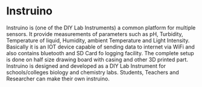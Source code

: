# Instruino
Instruino is (one of the DIY Lab Instruments) a common platform for multiple sensors. It provide measurements of parameters such as pH, Turbidity, Temperature of liquid, Humidity, ambient Temperature and Light Intensity. Basically it is an IOT device capable of sending data to internet via WiFi and also contains bluetooth and SD Card fo logging facility. The complete setup is done on half size drawing board with casing and other 3D printed part.
Instruino is designed and developed as a DIY Lab Instrument for schools/colleges biology and chemistry labs. Students, Teachers and Researcher can make their own instruino.
